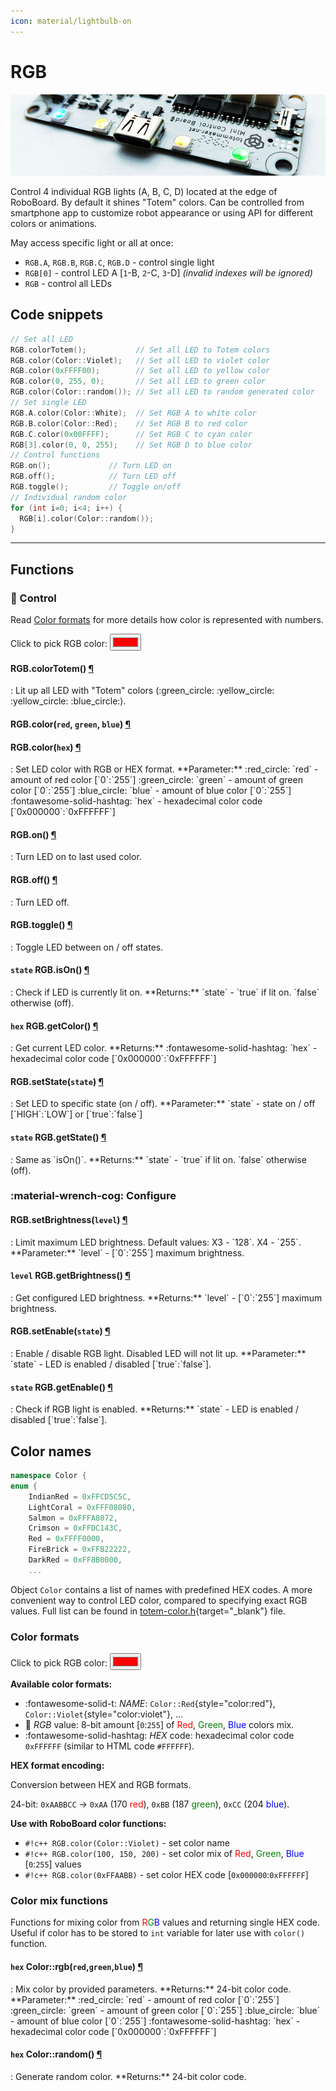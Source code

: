 ```yaml
---
icon: material/lightbulb-on
---
```


# RGB

![RoboBoard X3 RGB light](../../assets/images/x3-v2.0-rgb.jpg)

Control 4 individual RGB lights (A, B, C, D) located at the edge of RoboBoard. By default it shines "Totem" colors. Can be controlled from smartphone app to customize robot appearance or using API for different colors or animations.

May access specific light or all at once:

- `RGB.A`, `RGB.B`, `RGB.C`, `RGB.D` - control single light  
- `RGB[0]` - control LED A [`1`-B, `2`-C, `3`-D] _(invalid indexes will be ignored)_  
- `RGB` - control all LEDs  

## Code snippets

```c++
// Set all LED
RGB.colorTotem();           // Set all LED to Totem colors
RGB.color(Color::Violet);   // Set all LED to violet color
RGB.color(0xFFFF00);        // Set all LED to yellow color
RGB.color(0, 255, 0);       // Set all LED to green color
RGB.color(Color::random()); // Set all LED to random generated color
// Set single LED
RGB.A.color(Color::White);  // Set RGB A to white color
RGB.B.color(Color::Red);    // Set RGB B to red color
RGB.C.color(0x00FFFF);      // Set RGB C to cyan color
RGB[3].color(0, 0, 255);    // Set RGB D to blue color
// Control functions
RGB.on();             // Turn LED on
RGB.off();            // Turn LED off
RGB.toggle();         // Toggle on/off
// Individual random color
for (int i=0; i<4; i++) {
  RGB[i].color(Color::random());
}
```

***

## Functions

### :traffic_light: Control

Read [Color formats](#color-formats) for more details how color is represented with numbers.

<form>
  <label for="color_picker">Click to pick RGB color:</label>
  <input type="color" id="color_picker" name="color_picker" value="#ff0000">
</form>

<h4 class="apidec" id="colorTotem">
<span class="object">RGB</span>.<span class="function">colorTotem</span>()
<a class="headerlink" href="#colorTotem" title="Permanent link">¶</a></h4>
: Lit up all LED with "Totem" colors (:green_circle: :yellow_circle: :yellow_circle: :blue_circle:).  

<h4 class="apidec" id="color-rgb">
<span class="object">RGB</span>.<span class="function">color</span>(<code>red</code>, <code>green</code>, <code>blue</code>)
<a class="headerlink" href="#color-rgb" title="Permanent link">¶</a></h4>
<h4 class="apidec" id="color-hex">
<span class="object">RGB</span>.<span class="function">color</span>(<code>hex</code>)
<a class="headerlink" href="#color-hex" title="Permanent link">¶</a></h4>
: Set LED color with RGB or HEX format.  
**Parameter:**  
:red_circle: `red` - amount of red color [`0`:`255`]  
:green_circle: `green` - amount of green color [`0`:`255`]  
:blue_circle: `blue` - amount of blue color [`0`:`255`]  
:fontawesome-solid-hashtag: `hex` - hexadecimal color code [`0x000000`:`0xFFFFFF`]  

<h4 class="apidec" id="on">
<span class="object">RGB</span>.<span class="function">on</span>()
<a class="headerlink" href="#on" title="Permanent link">¶</a></h4>
: Turn LED on to last used color.  

<h4 class="apidec" id="off">
<span class="object">RGB</span>.<span class="function">off</span>()
<a class="headerlink" href="#off" title="Permanent link">¶</a></h4>
: Turn LED off.  

<h4 class="apidec" id="toggle">
<span class="object">RGB</span>.<span class="function">toggle</span>()
<a class="headerlink" href="#toggle" title="Permanent link">¶</a></h4>
: Toggle LED between on / off states.  

<h4 class="apidec" id="isOn">
<code>state</code> <span class="object">RGB</span>.<span class="function">isOn</span>()
<a class="headerlink" href="#isOn" title="Permanent link">¶</a></h4>
: Check if LED is currently lit on.  
**Returns:**  
`state` - `true` if lit on. `false` otherwise (off).

<h4 class="apidec" id="getColor">
<code>hex</code> <span class="object">RGB</span>.<span class="function">getColor</span>()
<a class="headerlink" href="#getColor" title="Permanent link">¶</a></h4>
: Get current LED color.  
**Returns:**  
:fontawesome-solid-hashtag: `hex` - hexadecimal color code [`0x000000`:`0xFFFFFF`]  

<h4 class="apidec" id="setState">
<span class="object">RGB</span>.<span class="function">setState</span>(<code>state</code>)
<a class="headerlink" href="#setState" title="Permanent link">¶</a></h4>
: Set LED to specific state (on / off).  
**Parameter:**  
`state` - state on / off [`HIGH`:`LOW`] or [`true`:`false`]  

<h4 class="apidec" id="getState">
<code>state</code> <span class="object">RGB</span>.<span class="function">getState</span>()
<a class="headerlink" href="#getState" title="Permanent link">¶</a></h4>
: Same as `isOn()`.  
**Returns:**  
`state` - `true` if lit on. `false` otherwise (off).

### :material-wrench-cog: Configure

<h4 class="apidec" id="setBrightness">
<span class="object">RGB</span>.<span class="function">setBrightness</span>(<code>level</code>)
<a class="headerlink" href="#setBrightness" title="Permanent link">¶</a></h4>
: Limit maximum LED brightness. Default values: X3 - `128`. X4 - `255`.  
**Parameter:**  
`level` - [`0`:`255`] maximum brightness.

<h4 class="apidec" id="getBrightness">
<code>level</code> <span class="object">RGB</span>.<span class="function">getBrightness</span>()
<a class="headerlink" href="#getBrightness" title="Permanent link">¶</a></h4>
: Get configured LED brightness.  
**Returns:**  
`level` - [`0`:`255`] maximum brightness.

<h4 class="apidec" id="setEnable">
<span class="object">RGB</span>.<span class="function">setEnable</span>(<code>state</code>)
<a class="headerlink" href="#setEnable" title="Permanent link">¶</a></h4>
: Enable / disable RGB light. Disabled LED will not lit up.  
**Parameter:**  
`state` - LED is enabled / disabled [`true`:`false`].

<h4 class="apidec" id="getEnable">
<code>state</code> <span class="object">RGB</span>.<span class="function">getEnable</span>()
<a class="headerlink" href="#getEnable" title="Permanent link">¶</a></h4>
: Check if RGB light is enabled.  
**Returns:**  
`state` - LED is enabled / disabled [`true`:`false`].

## Color names

```c++ title="totem-color.h"
namespace Color {
enum {
    IndianRed = 0xFFCD5C5C,
    LightCoral = 0xFFF08080,
    Salmon = 0xFFFA8072,
    Crimson = 0xFFDC143C,
    Red = 0xFFFF0000,
    FireBrick = 0xFFB22222,
    DarkRed = 0xFF8B0000,
    ...
```

Object `Color` contains a list of names with predefined HEX codes. A more convenient way to control LED color, compared to specifying exact RGB values. Full list can be found in [totem-color.h](https://github.com/totemmaker/TotemArduinoBoards/blob/master/tools/totem/include/private/totem-color.h){target="_blank"} file.

### Color formats

<form>
  <label for="color_picker">Click to pick RGB color:</label>
  <input type="color" id="color_picker" name="color_picker" value="#ff0000">
</form>

**Available color formats:**

- :fontawesome-solid-t: _NAME_: `Color::Red`{style="color:red"}, `Color::Violet`{style="color:violet"}, ...  
- :rainbow: _RGB_ value: 8-bit amount [`0`:`255`] of <span style="color:red">Red</span>, <span style="color:green">Green</span>, <span style="color:blue">Blue</span> colors mix.  
- :fontawesome-solid-hashtag: _HEX_ code: hexadecimal color code `0xFFFFFF` (similar to HTML code `#FFFFFF`).  

**HEX format encoding:**

Conversion between HEX and RGB formats.

24-bit: `0xAABBCC` → `0xAA` (170 <span style="color:red">red</span>), `0xBB` (187 <span style="color:green">green</span>), `0xCC` (204 <span style="color:blue">blue</span>).  

**Use with RoboBoard color functions:**

- `#!c++ RGB.color(Color::Violet)` - set color name
- `#!c++ RGB.color(100, 150, 200)` - set color mix of <span style="color:red">Red</span>, <span style="color:green">Green</span>, <span style="color:blue">Blue</span> [`0`:`255`] values
- `#!c++ RGB.color(0xFFAABB)` - set color HEX code [`0x000000`:`0xFFFFFF`]

### Color mix functions

Functions for mixing color from <span style="color:red">R</span><span style="color:green">G</span><span style="color:blue">B</span> values and returning single HEX code. Useful if color has to be stored to `int` variable for later use with `color()` function.

<h4 class="apidec" id="rgb">
<code>hex</code> <span class="object">Color</span>::<span class="function">rgb</span>(<code>red</code>,<code>green</code>,<code>blue</code>)
<a class="headerlink" href="#rgb" title="Permanent link">¶</a></h4>
: Mix color by provided parameters.  
**Returns:** 24-bit color code.  
**Parameter:**  
:red_circle: `red` - amount of red color [`0`:`255`]  
:green_circle: `green` - amount of green color [`0`:`255`]  
:blue_circle: `blue` - amount of blue color [`0`:`255`]  
:fontawesome-solid-hashtag: `hex` - hexadecimal color code [`0x000000`:`0xFFFFFF`]  

<h4 class="apidec" id="random">
<code>hex</code> <span class="object">Color</span>::<span class="function">random</span>()
<a class="headerlink" href="#random" title="Permanent link">¶</a></h4>
: Generate random color.  
**Returns:** 24-bit color code.  
